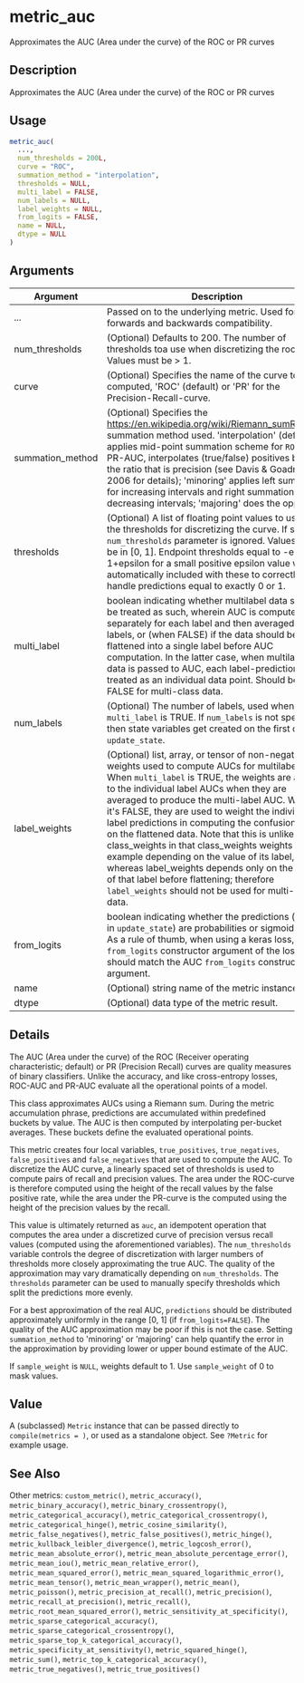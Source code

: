 # metric_auc


Approximates the AUC (Area under the curve) of the ROC or PR curves




## Description

Approximates the AUC (Area under the curve) of the ROC or PR curves





## Usage
```r
metric_auc(
  ...,
  num_thresholds = 200L,
  curve = "ROC",
  summation_method = "interpolation",
  thresholds = NULL,
  multi_label = FALSE,
  num_labels = NULL,
  label_weights = NULL,
  from_logits = FALSE,
  name = NULL,
  dtype = NULL
)
```




## Arguments


Argument      |Description
------------- |----------------
... | Passed on to the underlying metric. Used for forwards and backwards compatibility.
num_thresholds | (Optional) Defaults to 200. The number of thresholds toa use when discretizing the roc curve. Values must be > 1.
curve | (Optional) Specifies the name of the curve to be computed, 'ROC' (default) or 'PR' for the Precision-Recall-curve.
summation_method | (Optional) Specifies the https://en.wikipedia.org/wiki/Riemann_sumRiemann summation method used. 'interpolation' (default) applies mid-point summation scheme for ``ROC``. For PR-AUC, interpolates (true/false) positives but not the ratio that is precision (see Davis & Goadrich 2006 for details); 'minoring' applies left summation for increasing intervals and right summation for decreasing intervals; 'majoring' does the opposite.
thresholds | (Optional) A list of floating point values to use as the thresholds for discretizing the curve. If set, the ``num_thresholds`` parameter is ignored. Values should be in [0, 1]. Endpoint thresholds equal to -epsilon, 1+epsilon for a small positive epsilon value will be automatically included with these to correctly handle predictions equal to exactly 0 or 1.
multi_label | boolean indicating whether multilabel data should be treated as such, wherein AUC is computed separately for each label and then averaged across labels, or (when FALSE) if the data should be flattened into a single label before AUC computation. In the latter case, when multilabel data is passed to AUC, each label-prediction pair is treated as an individual data point. Should be set to FALSE for multi-class data.
num_labels | (Optional) The number of labels, used when ``multi_label`` is TRUE. If ``num_labels`` is not specified, then state variables get created on the first call to ``update_state``.
label_weights | (Optional) list, array, or tensor of non-negative weights used to compute AUCs for multilabel data. When ``multi_label`` is TRUE, the weights are applied to the individual label AUCs when they are averaged to produce the multi-label AUC. When it's FALSE, they are used to weight the individual label predictions in computing the confusion matrix on the flattened data. Note that this is unlike class_weights in that class_weights weights the example depending on the value of its label, whereas label_weights depends only on the index of that label before flattening; therefore ``label_weights`` should not be used for multi-class data.
from_logits | boolean indicating whether the predictions (``y_pred`` in ``update_state``) are probabilities or sigmoid logits. As a rule of thumb, when using a keras loss, the ``from_logits`` constructor argument of the loss should match the AUC ``from_logits`` constructor argument.
name | (Optional) string name of the metric instance.
dtype | (Optional) data type of the metric result.




## Details

The AUC (Area under the curve) of the ROC (Receiver operating
characteristic; default) or PR (Precision Recall) curves are quality measures
of binary classifiers. Unlike the accuracy, and like cross-entropy losses,
ROC-AUC and PR-AUC evaluate all the operational points of a model.

This class approximates AUCs using a Riemann sum. During the metric
accumulation phrase, predictions are accumulated within predefined buckets by
value. The AUC is then computed by interpolating per-bucket averages. These
buckets define the evaluated operational points.

This metric creates four local variables, ``true_positives``, ``true_negatives``,
``false_positives`` and ``false_negatives`` that are used to compute the AUC. To
discretize the AUC curve, a linearly spaced set of thresholds is used to
compute pairs of recall and precision values. The area under the ROC-curve is
therefore computed using the height of the recall values by the false
positive rate, while the area under the PR-curve is the computed using the
height of the precision values by the recall.

This value is ultimately returned as ``auc``, an idempotent operation that
computes the area under a discretized curve of precision versus recall values
(computed using the aforementioned variables). The ``num_thresholds`` variable
controls the degree of discretization with larger numbers of thresholds more
closely approximating the true AUC. The quality of the approximation may vary
dramatically depending on ``num_thresholds``. The ``thresholds`` parameter can be
used to manually specify thresholds which split the predictions more evenly.

For a best approximation of the real AUC, ``predictions`` should be distributed
approximately uniformly in the range [0, 1] (if ``from_logits=FALSE``). The
quality of the AUC approximation may be poor if this is not the case. Setting
``summation_method`` to 'minoring' or 'majoring' can help quantify the error in
the approximation by providing lower or upper bound estimate of the AUC.

If ``sample_weight`` is ``NULL``, weights default to 1. Use ``sample_weight`` of 0
to mask values.





## Value

A (subclassed) ``Metric`` instance that can be passed directly to
``compile(metrics = )``, or used as a standalone object. See ``?Metric`` for
example usage.






## See Also

Other metrics: 
`custom_metric()`,
`metric_accuracy()`,
`metric_binary_accuracy()`,
`metric_binary_crossentropy()`,
`metric_categorical_accuracy()`,
`metric_categorical_crossentropy()`,
`metric_categorical_hinge()`,
`metric_cosine_similarity()`,
`metric_false_negatives()`,
`metric_false_positives()`,
`metric_hinge()`,
`metric_kullback_leibler_divergence()`,
`metric_logcosh_error()`,
`metric_mean_absolute_error()`,
`metric_mean_absolute_percentage_error()`,
`metric_mean_iou()`,
`metric_mean_relative_error()`,
`metric_mean_squared_error()`,
`metric_mean_squared_logarithmic_error()`,
`metric_mean_tensor()`,
`metric_mean_wrapper()`,
`metric_mean()`,
`metric_poisson()`,
`metric_precision_at_recall()`,
`metric_precision()`,
`metric_recall_at_precision()`,
`metric_recall()`,
`metric_root_mean_squared_error()`,
`metric_sensitivity_at_specificity()`,
`metric_sparse_categorical_accuracy()`,
`metric_sparse_categorical_crossentropy()`,
`metric_sparse_top_k_categorical_accuracy()`,
`metric_specificity_at_sensitivity()`,
`metric_squared_hinge()`,
`metric_sum()`,
`metric_top_k_categorical_accuracy()`,
`metric_true_negatives()`,
`metric_true_positives()`



